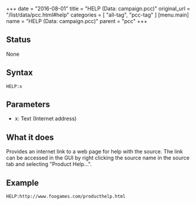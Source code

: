 +++
date = "2016-08-01"
title = "HELP (Data: campaign.pcc)"
original_url = "/list/data/pcc.html#help"
categories = [ "all-tag", "pcc-tag" ]
[menu.main]
    name = "HELP (Data: campaign.pcc)"
    parent = "pcc"
+++

## Status

None

## Syntax

`HELP:x`

## Parameters

-   x: Text (Internet address)



What it does
------------

Provides an internet link to a web page for help with the source. The
link can be accessed in the GUI by right clicking the source name in the
source tab and selecting "Product Help...".

Example
-------

`HELP:http://www.foogames.com/producthelp.html`

